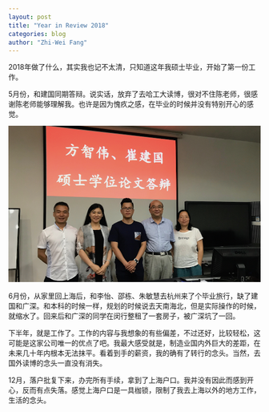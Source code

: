 ```yaml
---
layout: post
title: "Year in Review 2018"
categories: blog
author: "Zhi-Wei Fang"
---
```

2018年做了什么，其实我也记不太清，只知道这年我硕士毕业，开始了第一份工作。

5月份，和建国同期答辩。说实话，放弃了去哈工大读博，很对不住陈老师，很感谢陈老师能够理解我。也许是因为愧疚之感，在毕业的时候并没有特别开心的感觉。

![毕业答辩](/images/IMG_0039.png)

6月份，从家里回上海后，和李怡、邵栋、朱敏慧去杭州来了个毕业旅行，缺了建国和广深。和本科的时候一样，规划的时候说去天南海北，但是实际操作的时候，就缩水了。回来后和广深的同学在闵行整租了一套房子，被广深坑了一回。

下半年，就是工作了。工作的内容与我想象的有些偏差，不过还好，比较轻松，这可能是这家公司唯一的优点了吧。我最大感受就是，制造业国内外巨大的差距，在未来几十年内根本无法抹平。看着到手的薪资，我的确有了转行的念头。当然，去国外读博的念头一直没有消失。

12月，落户批复下来，办完所有手续，拿到了上海户口。我并没有因此而感到开心，反而有点失落。感觉上海户口是一具枷锁，限制了我去上海以外的地方工作，生活的念头。
